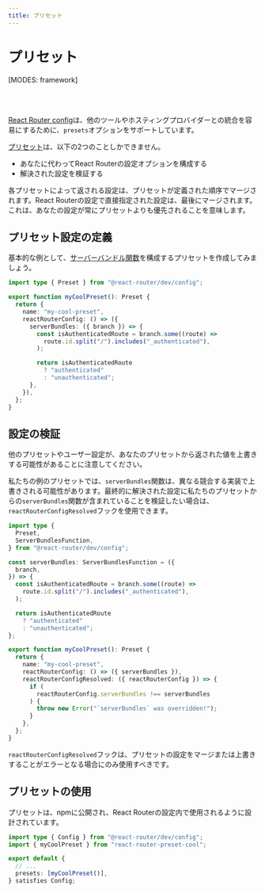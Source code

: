 ```yaml
---
title: プリセット
---
```


# プリセット

[MODES: framework]

<br/>
<br/>

[React Router config][react-router-config]は、他のツールやホスティングプロバイダーとの統合を容易にするために、`presets`オプションをサポートしています。

[プリセット][preset-type]は、以下の2つのことしかできません。

- あなたに代わってReact Routerの設定オプションを構成する
- 解決された設定を検証する

各プリセットによって返される設定は、プリセットが定義された順序でマージされます。React Routerの設定で直接指定された設定は、最後にマージされます。これは、あなたの設定が常にプリセットよりも優先されることを意味します。

## プリセット設定の定義

基本的な例として、[サーバーバンドル関数][server-bundles]を構成するプリセットを作成してみましょう。

```ts filename=my-cool-preset.ts
import type { Preset } from "@react-router/dev/config";

export function myCoolPreset(): Preset {
  return {
    name: "my-cool-preset",
    reactRouterConfig: () => ({
      serverBundles: ({ branch }) => {
        const isAuthenticatedRoute = branch.some((route) =>
          route.id.split("/").includes("_authenticated"),
        );

        return isAuthenticatedRoute
          ? "authenticated"
          : "unauthenticated";
      },
    }),
  };
}
```

## 設定の検証

他のプリセットやユーザー設定が、あなたのプリセットから返された値を上書きする可能性があることに注意してください。

私たちの例のプリセットでは、`serverBundles`関数は、異なる競合する実装で上書きされる可能性があります。最終的に解決された設定に私たちのプリセットからの`serverBundles`関数が含まれていることを検証したい場合は、`reactRouterConfigResolved`フックを使用できます。

```ts filename=my-cool-preset.ts lines=[22-27]
import type {
  Preset,
  ServerBundlesFunction,
} from "@react-router/dev/config";

const serverBundles: ServerBundlesFunction = ({
  branch,
}) => {
  const isAuthenticatedRoute = branch.some((route) =>
    route.id.split("/").includes("_authenticated"),
  );

  return isAuthenticatedRoute
    ? "authenticated"
    : "unauthenticated";
};

export function myCoolPreset(): Preset {
  return {
    name: "my-cool-preset",
    reactRouterConfig: () => ({ serverBundles }),
    reactRouterConfigResolved: ({ reactRouterConfig }) => {
      if (
        reactRouterConfig.serverBundles !== serverBundles
      ) {
        throw new Error("`serverBundles` was overridden!");
      }
    },
  };
}
```

`reactRouterConfigResolved`フックは、プリセットの設定をマージまたは上書きすることがエラーとなる場合にのみ使用すべきです。

## プリセットの使用

プリセットは、npmに公開され、React Routerの設定内で使用されるように設計されています。

```ts filename=react-router.config.ts lines=[6]
import type { Config } from "@react-router/dev/config";
import { myCoolPreset } from "react-router-preset-cool";

export default {
  // ...
  presets: [myCoolPreset()],
} satisfies Config;
```

[react-router-config]: https://api.reactrouter.com/v7/types/_react_router_dev.config.Config.html
[preset-type]: https://api.reactrouter.com/v7/types/_react_router_dev.config.Preset.html
[server-bundles]: ./server-bundles